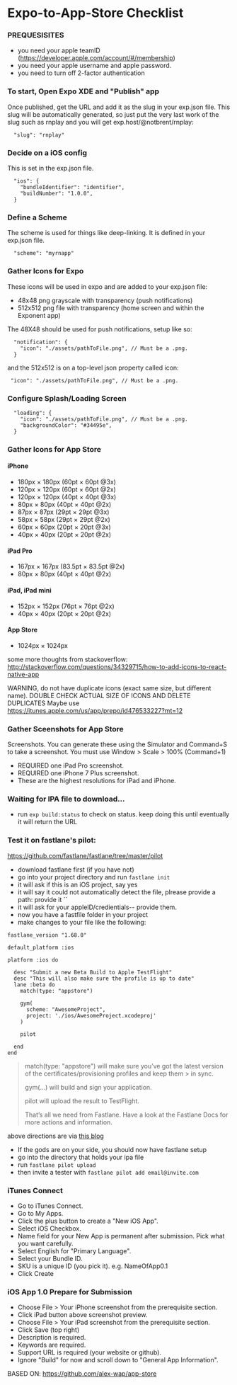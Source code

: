# Expo-to-App-Store Checklist

### PREQUESISITES

* you need your apple teamID (https://developer.apple.com/account/#/membership)
* you need your apple username and apple password.
* you need to turn off 2-factor authentication

### To start, Open Expo XDE and "Publish" app
Once published, get the URL and add it as the slug in your exp.json file. This slug will be automatically generated, so just put the very last work of the slug such as rnplay and you will get exp.host/@notbrent/rnplay:

```
  "slug": "rnplay"
```

### Decide on a iOS config
This is set in the exp.json file.

```
  "ios": {
    "bundleIdentifier": "identifier",
    "buildNumber": "1.0.0",
  }
```

### Define a Scheme
The scheme is used for things like deep-linking. It is defined in your exp.json file.

```
  "scheme": "myrnapp"
```

### Gather Icons for Expo

These icons will be used in expo and are added to your exp.json file:

* 48x48 png grayscale with transparency (push notifications)
* 512x512 png file with transparency (home screen and within the Exponent app)

The 48X48 should be used for push notifications, setup like so:

```
  "notification": {
    "icon": "./assets/pathToFile.png", // Must be a .png.
  }
```
and the 512x512 is on a top-level json property called icon:

```
 "icon": "./assets/pathToFile.png", // Must be a .png.
```

### Configure Splash/Loading Screen

```
  "loading": {
    "icon": "./assets/pathToFile.png", // Must be a .png.
    "backgroundColor": "#34495e",
  }
```

### Gather Icons for App Store

#### iPhone
* 180px × 180px (60pt × 60pt @3x)
* 120px × 120px (60pt × 60pt @2x)
* 120px × 120px (40pt × 40pt @3x)
* 80px × 80px (40pt × 40pt @2x)
* 87px × 87px (29pt × 29pt @3x)
* 58px × 58px (29pt × 29pt @2x)
* 60px × 60px (20pt × 20pt @3x)
* 40px × 40px (20pt × 20pt @2x)
#### iPad Pro
* 167px × 167px (83.5pt × 83.5pt @2x)
* 80px × 80px (40pt × 40pt @2x)
#### iPad, iPad mini
* 152px × 152px (76pt × 76pt @2x)
* 40px × 40px (20pt × 20pt @2x)
#### App Store
* 1024px × 1024px

some more thoughts from stackoverflow: http://stackoverflow.com/questions/34329715/how-to-add-icons-to-react-native-app

WARNING, do not have duplicate icons (exact same size, but different name). DOUBLE CHECK ACTUAL SIZE OF ICONS AND DELETE DUPLICATES
Maybe use https://itunes.apple.com/us/app/prepo/id476533227?mt=12

### Gather Sceenshots for  App Store

Screenshots. You can generate these using the Simulator and Command+S to take a screenshot. You must use Window > Scale > 100% (Command+1)
* REQUIRED one iPad Pro screenshot.
* REQUIRED one iPhone 7 Plus screenshot.
* These are the highest resolutions for iPad and iPhone.

### Waiting for IPA file to download...

* run `exp build:status` to check on status. keep doing this until eventually it will return the URL


### Test it on fastlane's pilot:

https://github.com/fastlane/fastlane/tree/master/pilot

* download fastlane first (if you have not)
* go into your project directory and run `fastlane init`
* it will ask if this is an iOS project, say yes
* it will say it could not automatically detect the file, plrease provide a path: provide it ``
* it will ask for your appleID/credientials-- provide them.
* now you have a fastfile folder in your project
* make changes to your file like the following:

```
fastlane_version "1.68.0"

default_platform :ios

platform :ios do

  desc "Submit a new Beta Build to Apple TestFlight"
  desc "This will also make sure the profile is up to date"
  lane :beta do
    match(type: "appstore")

    gym(
      scheme: "AwesomeProject",
      project: './ios/AwesomeProject.xcodeproj'
    )

    pilot

  end
end
```


> match(type: "appstore") will make sure you’ve got the latest version of the certificates/provisioning profiles and keep them > in sync.
> 
> gym(...) will build and sign your application.
> 
> pilot will upload the result to TestFlight.
> 
> That’s all we need from Fastlane. Have a look at the Fastlane Docs for more actions and information.

above directions are via [this blog](https://dbanck.svbtle.com/deploying-a-react-native-app-with-fastlane)

* If the gods are on your side, you should now have fastlane setup 
* go into the directory that holds your ipa file
* run `fastlane pilot upload`
* then invite a tester with `fastlane pilot add email@invite.com`

### iTunes Connect

* Go to iTunes Connect.
* Go to My Apps.
* Click the plus button to create a "New iOS App".
* Select iOS Checkbox.
* Name field for your New App is permanent after submission. Pick what you want carefully.
* Select English for "Primary Language".
* Select your Bundle ID.
* SKU is a unique ID (you pick it). e.g. NameOfApp0.1
* Click Create


### iOS App 1.0 Prepare for Submission

* Choose File > Your iPhone screenshot from the prerequisite section.
* Click iPad button above screenshot preview.
* Choose File > Your iPad screenshot from the prerequisite section.
* Click Save (top right)
* Description is required.
* Keywords are required.
* Support URL is required (your website or github).
* Ignore "Build" for now and scroll down to "General App Information".


BASED ON: https://github.com/alex-wap/app-store
